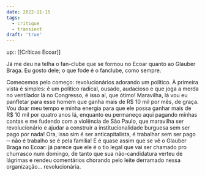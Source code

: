 ```yaml
---
date: 2022-11-15
tags:
  - critique
  - transient
draft: 'true'
---
```

up:: [[Críticas Ecoar]]

Já me deu na telha o fan-clube que se formou no Ecoar quanto ao Glauber Braga. Eu gosto dele; o que fode é o fanclube, como sempre. 

Comecemos pelo começo: revolucionários adorando um político. À primeira vista é simples: é um político radical, ousado, audacioso e que joga a merda no ventilador lá no Congresso, é isso aí, que ótimo! Maravilha, lá vou eu panfletar para esse homem que ganha mais de R$ 10 mil por mês, de graça. Vou doar meu tempo e minha energia para que ele possa ganhar mais de R$ 10 mil por quatro anos lá, enquanto eu permaneço aqui pagando minhas contas e me fudendo com a violência de São Paulo, que maravilha ser revolucionário e ajudar a construir a institucionalidade burguesa sem ser pago por nada! Ora, isso sim é ser anticapitalista, é trabalhar sem ser pago ─ não é trabalho se é pela família! E é quase assim que se vê o Glauber Braga no Ecoar: já parece que ele é o tio legal que vai ser chamado pro churrasco num domingo, de tanto que sua não-candidatura verteu de lágrimas e rendeu comentários chorando pelo leite derramado nessa organização... revolucionária.
